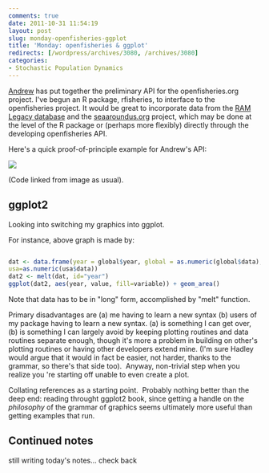 ```yaml
---
comments: true
date: 2011-10-31 11:54:19
layout: post
slug: monday-openfisheries-ggplot
title: 'Monday: openfisheries & ggplot'
redirects: [/wordpress/archives/3080, /archives/3080]
categories:
- Stochastic Population Dynamics
---
```


[Andrew](http://www.andrewdyck.com/) has put together the preliminary API for the openfisheries.org project. I've begun an R package, rfisheries, to interface to the openfisheries project. It would be great to incorporate data from the [RAM Legacy database](http://ramlegacy.marinebiodiversity.ca/ram-legacy-stock-assessment-database/how-to-access-the-ram-legacy-database) and the [seaaroundus.org](http://seaaroundus.org/global/1/101.aspx) project, which may be done at the level of the R package or (perhaps more flexibly) directly through the developing openfisheries API.

Here's a quick proof-of-principle example for Andrew's API:

![]( http://farm7.staticflickr.com/6056/6299209963_2c45c79755_o.png )


(Code linked from image as usual).



## ggplot2 



Looking into switching my graphics into ggplot. 

For instance, above graph is made by:

```R

dat <- data.frame(year = global$year, global = as.numeric(global$data),
usa=as.numeric(usa$data)) 
dat2 <- melt(dat, id="year")
ggplot(dat2, aes(year, value, fill=variable)) + geom_area() 

```


Note that data has to be in "long" form, accomplished by "melt" function.  

Primary disadvantages are (a) me having to learn a new syntax (b) users of my package having to learn a new syntax. (a) is something I can get over, (b) is something I can largely avoid by keeping plotting routines and data routines separate enough, though it's more a problem in building on other's plotting routines or having other developers extend mine. (I'm sure Hadley would argue that it would in fact be easier, not harder, thanks to the grammar, so there's that side too).  Anyway, non-trivial step when you realize you 're starting off unable to even create a plot.

Collating references as a starting point.  Probably nothing better than the deep end: reading throught ggplot2 book, since getting a handle on the _philosophy_ of the grammar of graphics seems ultimately more useful than getting examples that run.





##  Continued notes 



still writing today's notes... check back
